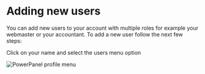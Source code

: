# Adding new users

You can add new users to your account with multiple roles for example your webmaster or your accountant.
To add a new user follow the next few steps:

Click on your name and select the users menu option

![PowerPanel profile menu](/support/images/Screen-Shot-2017-05-23-at-15.47.33.png)
